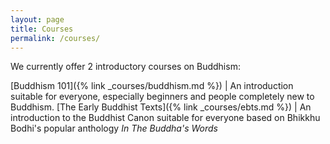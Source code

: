 ```yaml
---
layout: page
title: Courses
permalink: /courses/
---
```


We currently offer 2 introductory courses on Buddhism:

[Buddhism 101]({% link _courses/buddhism.md %}) | An introduction suitable for everyone, especially beginners and people completely new to Buddhism.
[The Early Buddhist Texts]({% link _courses/ebts.md %}) | An introduction to the Buddhist Canon suitable for everyone based on Bhikkhu Bodhi's popular anthology *In The Buddha's Words*
 
